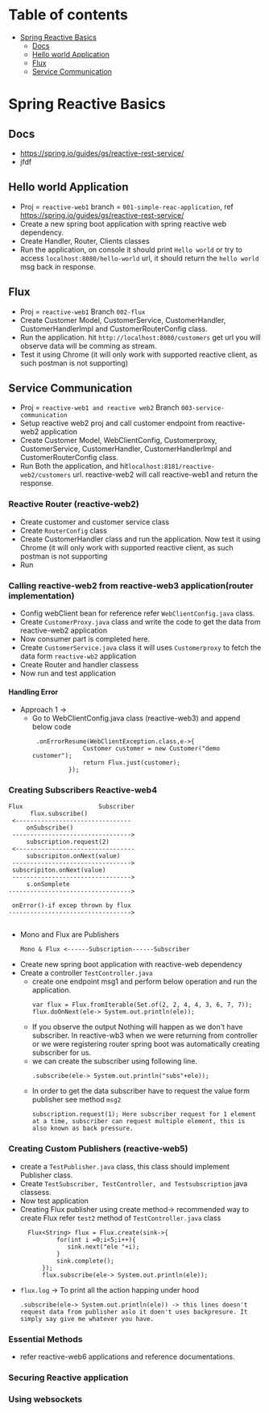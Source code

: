 # Table of contents
- [Spring Reactive Basics](#Spring-Reactive-Basics)
  - [Docs](#docs)
  - [Hello world Application](#hello-world-application)
  - [Flux](#Flux)
  - [Service Communication](#service-communication)


# Spring Reactive Basics
## Docs
- https://spring.io/guides/gs/reactive-rest-service/
- jfdf
## Hello world Application
- Proj = ```reactive-web1``` branch = ```001-simple-reac-application```, ref https://spring.io/guides/gs/reactive-rest-service/
- Create a new spring boot application with spring reactive web dependency.
- Create Handler, Router, Clients classes
- Run the application, on console it should print ```Hello world``` or try to access ```localhost:8080/hello-world``` url, it should return the ```hello world``` msg back in response.

## Flux
- Proj = ```reactive-web1``` Branch ```002-flux```
- Create Customer Model, CustomerService, CustomerHandler, CustomerHandlerImpl and CustomerRouterConfig class.
- Run the application. hit ```http://localhost:8080/customers``` get url you will observe data will be comming as stream.
- Test it using Chrome (it will only work with supported reactive client, as such postman is not supporting)

## Service Communication
- Proj = ```reactive-web1 and reactive web2``` Branch ```003-service-communication```
- Setup reactive web2 proj and call customer endpoint from reactive-web2 application
- Create Customer Model, WebClientConfig, Customerproxy, CustomerService, CustomerHandler, CustomerHandlerImpl and CustomerRouterConfig class.
- Run Both the application, and hit```localhost:8181/reactive-web2/customers``` url. reactive-web2 will call reactive-web1 and return the response.
### Reactive Router (reactive-web2)

- Create  customer and customer service class
- Create  ```RouterConfig``` class
- Create CustomerHandler class and run the application. Now test it using Chrome (it will only work with supported reactive client, as such postman is not supporting
- Run 


### Calling reactive-web2 from reactive-web3 application(router implementation)
- Config webClient bean for reference refer ```WebClientConfig.java``` class.
- Create ```CustomerProxy.java``` class and write the code to get the data from reactive-web2 application
- Now consumer part is completed here.
- Create ```CustomerService.java``` class it will uses ```Customerproxy``` to fetch the data form ```reactive-wb2``` application
- Create Router and handler classess
- Now run and test application

#### Handling Error 
- Approach 1 ->
  - Go to WebClientConfig.java class (reactive-web3) and append below code
    ```
     .onErrorResume(WebClientException.class,e->{
                  Customer customer = new Customer("demo customer");
                  return Flux.just(customer);
              });
    ```



### Creating Subscribers Reactive-web4

```
Flux                     Subscriber
      flux.subscribe()
 <--------------------------------
     onSubscribe()
 --------------------------------->
     subscription.request(2)
 <---------------------------------
     subscripiton.onNext(value)
 --------------------------------->
 subscripiton.onNext(value)
 --------------------------------->
     s.onSomplete
---------------------------------->

 onError()-if excep thrown by flux
---------------------------------->
  
```
- Mono and Flux are Publishers
  ```
  Mono & Flux <------Subscription------Subscriber
  ```
- Create new spring boot application with reactive-web dependency
- Create a controller ```TestController.java```
  - create one endpoint msg1 and perform below operation and run the application.
    ```
    var flux = Flux.fromIterable(Set.of(2, 2, 4, 4, 3, 6, 7, 7));
    flux.doOnNext(ele-> System.out.println(ele));
    ```
  - If you observe the output Nothing will happen as we don't have subscriber. In reactive-wb3 when we were returning from controller or we were registering router spring boot was automatically creating subscriber for us.
  - we can create the subscriber using following line.
    ```
    .subscribe(ele-> System.out.println("subs"+ele));
    ```
  - In order to get the data subscriber have to request the value form publisher see method ```msg2```
    ```
    subscription.request(1); Here subscriber request for 1 element at a time, subscriber can request multiple element, this is also known as back pressure.
    ```

### Creating Custom Publishers (reactive-web5)
- create a ```TestPublisher.java``` class, this class should implement Publisher class.
- Create ```TestSubscriber, TestController, and Testsubscription``` java classess.
- Now test application
- Creating Flux publisher using create method-> recommended way to create Flux refer ```test2``` method of ```TestController.java``` class
  ```
    Flux<String> flux = Flux.create(sink->{
            for(int i =0;i<5;i++){
               sink.next("ele "+i);
            }
            sink.complete();
        });
        flux.subscribe(ele-> System.out.println(ele));
  ```
- ```flux.log``` -> To print all the action happing under hood
  ```
  .subscribe(ele-> System.out.println(ele)) -> this lines doesn't request data from publisher aslo it doen't uses backpresure. It simply say give me whatever you have.
  ```
  
### Essential Methods
- refer reactive-web6 applications and reference documentations.

### Securing Reactive application

### Using websockets
